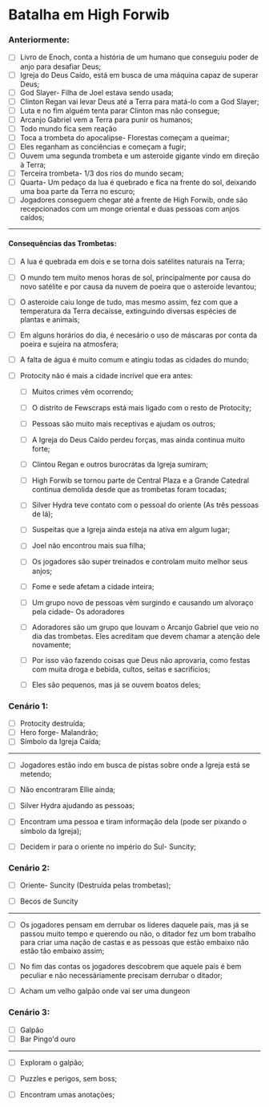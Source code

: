 # Batalha em High Forwib

### Anteriormente:

- [ ] Livro de Enoch, conta a história de um humano que conseguiu poder de anjo para desafiar Deus;
- [ ] Igreja do Deus Caído, está em busca de uma máquina capaz de superar Deus;
- [ ] God Slayer- Filha de Joel estava sendo usada;
- [ ] Clinton Regan vai levar Deus até a Terra para matá-lo com a God Slayer;
- [ ] Luta e no fim alguém tenta parar Clinton mas não consegue;
- [ ] Arcanjo Gabriel vem a Terra para punir os humanos;
- [ ] Todo mundo fica sem reação
- [ ] Toca a trombeta do apocalipse- Florestas começam a queimar;
- [ ] Eles reganham as conciências e começam a fugir;
- [ ] Ouvem uma segunda trombeta e um asteroide gigante vindo em direção à Terra;
- [ ] Terceira trombeta- 1/3 dos rios do mundo secam;
- [ ] Quarta- Um pedaço da lua é quebrado e fica na frente do sol, deixando uma boa parte da Terra no escuro;
- [ ] Jogadores conseguem chegar até a frente de High Forwib, onde são recepcionados com um monge oriental e duas pessoas com anjos caídos;

---

#### Consequências das Trombetas:

- [ ] A lua é quebrada em dois e se torna dois satélites naturais na Terra;
- [ ] O mundo tem muito menos horas de sol, principalmente por causa do novo satélite e por causa da nuvem de poeira que o asteroide levantou;
- [ ] O asteroide caiu longe de tudo, mas mesmo assim, fez com que a temperatura da Terra decaísse, extinguindo diversas espécies de plantas e animais;
- [ ] Em alguns horários do dia, é necesário o uso de máscaras por conta da poeira e sujeira na atmosfera;
- [ ] A falta de água é muito comum e atingiu todas as cidades do mundo;
- [ ] Protocity não é mais a cidade incrível que era antes:

  - [ ] Muitos crimes vêm ocorrendo;
  - [ ] O distrito de Fewscraps está mais ligado com o resto de Protocity;
  - [ ] Pessoas são muito mais receptivas e ajudam os outros;
  - [ ] A Igreja do Deus Caído perdeu forças, mas ainda continua muito forte;
  - [ ] Clintou Regan e outros burocrátas da Igreja sumiram;
  - [ ] High Forwib se tornou parte de Central Plaza e a Grande Catedral continua demolida desde que as trombetas foram tocadas;
  - [ ] Silver Hydra teve contato com o pessoal do oriente (As três pessoas de lá);
  - [ ] Suspeitas que a Igreja ainda esteja na ativa em algum lugar;
  - [ ] Joel não encontrou mais sua filha;
  - [ ] Os jogadores são super treinados e controlam muito melhor seus anjos;
  - [ ] Fome e sede afetam a cidade inteira;
  - [ ] Um grupo novo de pessoas vêm surgindo e causando um alvoraço pela cidade- Os adoradores

  - [ ] Adoradores são um grupo que louvam o Arcanjo Gabriel que veio no dia das trombetas. Eles acreditam que devem chamar a atenção dele novamente;
  - [ ] Por isso vão fazendo coisas que Deus não aprovaria, como festas com muita droga e bebida, cultos, seitas e sacrifícios;
  - [ ] Eles são pequenos, mas já se ouvem boatos deles;

### Cenário 1:

- [ ] Protocity destruída;
- [ ] Hero forge- Malandrão;
- [ ] Símbolo da Igreja Caída;

---

- [ ] Jogadores estão indo em busca de pistas sobre onde a Igreja está se metendo;
- [ ] Não encontraram Ellie ainda;
- [ ] Silver Hydra ajudando as pessoas;
- [ ] Encontram uma pessoa e tiram informação dela (pode ser pixando o símbolo da Igreja);
- [ ] Decidem ir para o oriente no império do Sul- Suncity;


### Cenário 2:

- [ ] Oriente- Suncity (Destruída pelas trombetas);
- [ ] Becos de Suncity


---

- [ ] Os jogadores pensam em derrubar os líderes daquele país, mas já se passou muito tempo e querendo ou não, o ditador fez um bom trabalho para criar uma nação de castas e as pessoas que estão embaixo não estão tão embaixo assim;
- [ ] No fim das contas os jogadores descobrem que aquele país é bem peculiar e não necessáriamente precisam derrubar o ditador;
- [ ] Acham um velho galpão onde vai ser uma dungeon


### Cenário 3:

- [ ] Galpão
- [ ] Bar Pingo'd ouro

---

- [ ] Exploram o galpão;
- [ ] Puzzles e perigos, sem boss;
- [ ] Encontram umas anotações;


